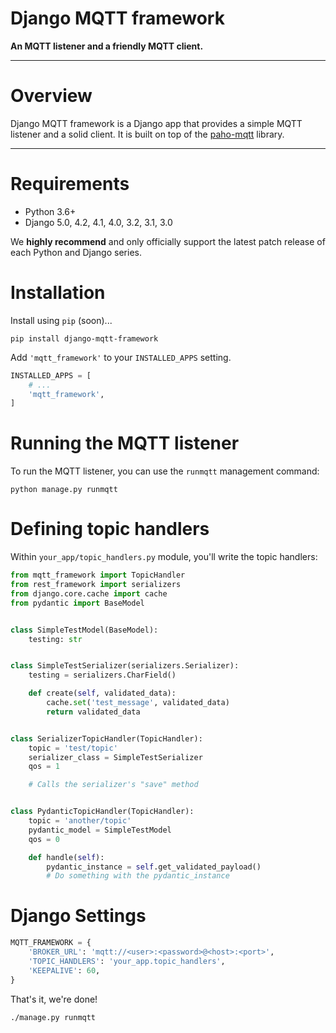 # Django MQTT framework

**An MQTT listener and a friendly MQTT client.**

---

# Overview

Django MQTT framework is a Django app that provides a simple MQTT listener and a solid client. It is built on top of the [paho-mqtt](https://pypi.org/project/paho-mqtt/) library.

----

# Requirements

* Python 3.6+
* Django 5.0, 4.2, 4.1, 4.0, 3.2, 3.1, 3.0

We **highly recommend** and only officially support the latest patch release of
each Python and Django series.

# Installation

Install using `pip` (soon)...

    pip install django-mqtt-framework

Add `'mqtt_framework'` to your `INSTALLED_APPS` setting.

```python
INSTALLED_APPS = [
    # ...
    'mqtt_framework',
]
```

# Running the MQTT listener

To run the MQTT listener, you can use the `runmqtt` management command:

    python manage.py runmqtt

# Defining topic handlers

Within `your_app/topic_handlers.py` module, you'll write the topic handlers:

```python
from mqtt_framework import TopicHandler
from rest_framework import serializers
from django.core.cache import cache
from pydantic import BaseModel


class SimpleTestModel(BaseModel):
    testing: str


class SimpleTestSerializer(serializers.Serializer):
    testing = serializers.CharField()

    def create(self, validated_data):
        cache.set('test_message', validated_data)
        return validated_data


class SerializerTopicHandler(TopicHandler):
    topic = 'test/topic'
    serializer_class = SimpleTestSerializer
    qos = 1

    # Calls the serializer's "save" method


class PydanticTopicHandler(TopicHandler):
    topic = 'another/topic'
    pydantic_model = SimpleTestModel
    qos = 0

    def handle(self):
        pydantic_instance = self.get_validated_payload()
        # Do something with the pydantic_instance
```

# Django Settings

```python
MQTT_FRAMEWORK = {
    'BROKER_URL': 'mqtt://<user>:<password>@<host>:<port>',
    'TOPIC_HANDLERS': 'your_app.topic_handlers',
    'KEEPALIVE': 60,
}
```

That's it, we're done!

    ./manage.py runmqtt
